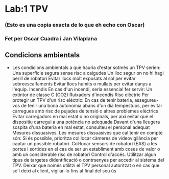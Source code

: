 # Lab:1  TPV
### (Esto es una copia exacta de lo que eh echo con Oscar)
### Fet per Oscar Cuadra i Jan Vilaplana
## Condicions ambientals
- Les condicions ambientals a què hauria d'estar sotmès un TPV serien:
Una superfície segura sense risc a caigudes
Un lloc segur on no hi hagi perill de robatori
Evitar llocs molt exposats al sol per evitar sobreescalfaments
Evitar llocs humits o mullats per evitar danys a l'equip.
Incendis
En cas d'un incendi, seria essencial fer servir:
Un extintor de classe C (CO2)
Ruixadors d'incendis
Risc elèctric
Per protegir un TPV d'un risc elèctric:
En cas de tenir bateria, assegureu-vos de tenir una bona autonomia abans d'un dia tempestuós, per evitar càrregues amb risc de pujades de tensió o altres problemes elèctrics
Evitar carregadors en mal estat o no originals, per així evitar que el dispositiu carregui a una potència no adequada
Davant d'una lleugera sospita d'una bateria en mal estat, consulteu el personal adequat
Mesures dissuasives.
Les mesures dissuasives que cal tenir en compte són:
Si és possible, prioritza col·locar càmeres de videovigilància per captar un possible robatori.
Col·locar sensors de robatori (EAS) a les portes i sortides en el cas de ser un establiment amb coses de valor o amb un considerable risc de robatori
Control d'accés.
Utilitzar algun tipus de targetes didentificació o contrsenyes per accedir al sistema del TPV.
Deixar que només utilitzi el TPV personal autoritzat o en cas que se'l deixi al client, vigilar-lo fins al final del seu ús
